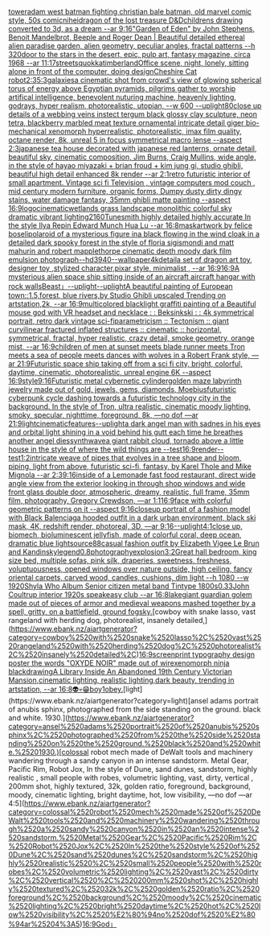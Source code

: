 [tower](https://www.ebank.nz/aiartgenerator?category=tower)[adam west batman fighting christian bale batman, old marvel comic style, 50s comic](https://www.ebank.nz/aiartgenerator?category=adam%2520west%2520batman%2520fighting%2520christian%2520bale%2520batman%2C%2520old%2520marvel%2520comic%2520style%2C%252050s%2520comic)[](https://www.ebank.nz/aiartgenerator?category=)[nihei](https://www.ebank.nz/aiartgenerator?category=nihei)[dragon of the lost treasure D&D](https://www.ebank.nz/aiartgenerator?category=dragon%2520of%2520the%2520lost%2520treasure%2520D%26D)[childrens drawing converted to 3d, as a dream --ar 9:16](https://www.ebank.nz/aiartgenerator?category=childrens%2520drawing%2520converted%2520to%25203d%2C%2520as%2520a%2520dream%2520--ar%25209%3A16)["Garden of Eden" by John Stephens, Benoit Mandelbrot, Beeple and Roger Dean | Beautiful detailed ethereal alien paradise garden, alien geometry, peculiar angles, fractal patterns --h 320](https://www.ebank.nz/aiartgenerator?category=%22Garden%2520of%2520Eden%22%2520by%2520John%2520Stephens%2C%2520Benoit%2520Mandelbrot%2C%2520Beeple%2520and%2520Roger%2520Dean%2520%7C%2520Beautiful%2520detailed%2520ethereal%2520alien%2520paradise%2520garden%2C%2520alien%2520geometry%2C%2520peculiar%2520angles%2C%2520fractal%2520patterns%2520--h%2520320)[door to the stars in the desert, epic, pulp art, fantasy magazine, circa 1968 --ar 11:17](https://www.ebank.nz/aiartgenerator?category=door%2520to%2520the%2520stars%2520in%2520the%2520desert%2C%2520epic%2C%2520pulp%2520art%2C%2520fantasy%2520magazine%2C%2520circa%25201968%2520--ar%252011%3A17)[streets](https://www.ebank.nz/aiartgenerator?category=streets)[quokka](https://www.ebank.nz/aiartgenerator?category=quokka)[timberland](https://www.ebank.nz/aiartgenerator?category=timberland)[Office scene, night, lonely, sitting alone in front of the computer, doing design](https://www.ebank.nz/aiartgenerator?category=Office%2520scene%2C%2520night%2C%2520lonely%2C%2520sitting%2520alone%2520in%2520front%2520of%2520the%2520computer%2C%2520doing%2520design)[Cheshire Cat robot](https://www.ebank.nz/aiartgenerator?category=Cheshire%2520Cat%2520robot)[2:3](https://www.ebank.nz/aiartgenerator?category=2%3A3)[5:3](https://www.ebank.nz/aiartgenerator?category=5%3A3)[galaxies](https://www.ebank.nz/aiartgenerator?category=galaxies)[a cinematic shot from crowd's view of glowing spherical torus of energy above Egyptian pyramids, pilgrims gather to worship artifical intelligence, benevolent nuturing machine, heavenly lighting, godrays, hyper realism, photorealistic, utopian, --w 600 --uplight](https://www.ebank.nz/aiartgenerator?category=a%2520cinematic%2520shot%2520from%2520crowd%27s%2520view%2520of%2520glowing%2520spherical%2520torus%2520of%2520energy%2520above%2520Egyptian%2520pyramids%2C%2520pilgrims%2520gather%2520to%2520worship%2520artifical%2520intelligence%2C%2520benevolent%2520nuturing%2520machine%2C%2520heavenly%2520lighting%2C%2520godrays%2C%2520hyper%2520realism%2C%2520photorealistic%2C%2520utopian%2C%2520--w%2520600%2520--uplight)[80](https://www.ebank.nz/aiartgenerator?category=80)[close up details of a webbing veins instect tergum black glossy clay sculpture, neon tetra, blackberry marbled meat texture ornamental intricate detail giger bio-mechanical xenomorph hyperrealistic, photorealistic, imax film quality, octane render, 8k, unreal 5 in focus symmetrical macro lense --aspect 2:3](https://www.ebank.nz/aiartgenerator?category=close%2520up%2520details%2520of%2520a%2520webbing%2520veins%2520instect%2520tergum%2520black%2520glossy%2520clay%2520sculpture%2C%2520neon%2520tetra%2C%2520blackberry%2520marbled%2520meat%2520texture%2520ornamental%2520intricate%2520detail%2520giger%2520bio-mechanical%2520xenomorph%2520hyperrealistic%2C%2520photorealistic%2C%2520imax%2520film%2520quality%2C%2520octane%2520render%2C%25208k%2C%2520unreal%25205%2520in%2520focus%2520symmetrical%2520macro%2520lense%2520--aspect%25202%3A3)[japanese tea house decorated with japanese red lanterns, ornate detail, beautiful sky, cinematic composition, Jim Burns, Craig Mullins, wide angle, in the style of hayao miyazaki + brian froud + kim jung gi, studio ghibli, beautiful high detail enhanced 8k render --ar 2:1](https://www.ebank.nz/aiartgenerator?category=japanese%2520tea%2520house%2520decorated%2520with%2520japanese%2520red%2520lanterns%2C%2520ornate%2520detail%2C%2520beautiful%2520sky%2C%2520cinematic%2520composition%2C%2520Jim%2520Burns%2C%2520Craig%2520Mullins%2C%2520wide%2520angle%2C%2520in%2520the%2520style%2520of%2520hayao%2520miyazaki%2520%2B%2520brian%2520froud%2520%2B%2520kim%2520jung%2520gi%2C%2520studio%2520ghibli%2C%2520beautiful%2520high%2520detail%2520enhanced%25208k%2520render%2520--ar%25202%3A1)[retro futuristic interior of small apartment. Vintage sci fi Television , vintage computers mod couch , mid century modern furniture, organic forms, Dumpy dusty dirty dingy stains, water damage fantasy, 35mm ghibli matte painting --aspect 16:9](https://www.ebank.nz/aiartgenerator?category=retro%2520futuristic%2520interior%2520of%2520small%2520apartment.%2520Vintage%2520sci%2520fi%2520Television%2520%2C%2520vintage%2520computers%2520mod%2520couch%2520%2C%2520mid%2520century%2520modern%2520furniture%2C%2520organic%2520forms%2C%2520Dumpy%2520dusty%2520dirty%2520dingy%2520stains%2C%2520water%2520damage%2520fantasy%2C%252035mm%2520ghibli%2520matte%2520painting%2520--aspect%252016%3A9)[logo](https://www.ebank.nz/aiartgenerator?category=logo)[cinematic](https://www.ebank.nz/aiartgenerator?category=cinematic)[wetlands grass landscape monolithic colorful sky dramatic vibrant lighting](https://www.ebank.nz/aiartgenerator?category=wetlands%2520grass%2520landscape%2520monolithic%2520colorful%2520sky%2520dramatic%2520vibrant%2520lighting)[2160](https://www.ebank.nz/aiartgenerator?category=2160)[Tunesmith highly detailed highly accurate In the style Ilya Repin Edward Munch Hua Lu --ar 16:8](https://www.ebank.nz/aiartgenerator?category=Tunesmith%2520highly%2520detailed%2520highly%2520accurate%2520In%2520the%2520style%2520Ilya%2520Repin%2520Edward%2520Munch%2520Hua%2520Lu%2520--ar%252016%3A8)[mask](https://www.ebank.nz/aiartgenerator?category=mask)[artwork by felice boseli](https://www.ebank.nz/aiartgenerator?category=artwork%2520by%2520felice%2520boseli)[polaroid of a mysterious figure ina black flowing in the wind cloak in a detailed dark spooky forest in the style of floria sigismondi and matt mahurin and robert mapplethorpe cinematic depth moody dark film emulsion photograph](https://www.ebank.nz/aiartgenerator?category=polaroid%2520of%2520a%2520mysterious%2520figure%2520ina%2520black%2520flowing%2520in%2520the%2520wind%2520cloak%2520in%2520a%2520detailed%2520dark%2520spooky%2520forest%2520in%2520the%2520style%2520of%2520floria%2520sigismondi%2520and%2520matt%2520mahurin%2520and%2520robert%2520mapplethorpe%2520cinematic%2520depth%2520moody%2520dark%2520film%2520emulsion%2520photograph)[--hd](https://www.ebank.nz/aiartgenerator?category=--hd)[3940](https://www.ebank.nz/aiartgenerator?category=3940)[--wallpaper](https://www.ebank.nz/aiartgenerator?category=--wallpaper)[4k](https://www.ebank.nz/aiartgenerator?category=4k)[detail](https://www.ebank.nz/aiartgenerator?category=detail)[a set of dragon art toy, designer toy ,stylized character,pixar style, minimalist , --ar 16:9](https://www.ebank.nz/aiartgenerator?category=a%2520set%2520of%2520dragon%2520art%2520toy%2C%2520designer%2520toy%2520%2Cstylized%2520character%2Cpixar%2520style%2C%2520minimalist%2520%2C%2520--ar%252016%3A9)[16:9](https://www.ebank.nz/aiartgenerator?category=16%3A9)[A mysterious alien space ship sitting inside of an aircraft aircraft hangar with rock walls](https://www.ebank.nz/aiartgenerator?category=A%2520mysterious%2520alien%2520space%2520ship%2520sitting%2520inside%2520of%2520an%2520aircraft%2520aircraft%2520hangar%2520with%2520rock%2520walls)[Beast」](https://www.ebank.nz/aiartgenerator?category=Beast%E3%80%8D)[--uplight](https://www.ebank.nz/aiartgenerator?category=--uplight)[--uplight](https://www.ebank.nz/aiartgenerator?category=--uplight)[A beautiful painting of  European town::1.5,forest, blue rivers,by Studio Ghibli upscaled Trending on artstation,2k, --ar 16:9](https://www.ebank.nz/aiartgenerator?category=A%2520beautiful%2520painting%2520of%2520%2520European%2520town%3A%3A1.5%2Cforest%2C%2520blue%2520rivers%2Cby%2520Studio%2520Ghibli%2520upscaled%2520Trending%2520on%2520artstation%2C2k%2C%2520--ar%252016%3A9)[](https://www.ebank.nz/aiartgenerator?category=)[multicolored blacklight graffiti painting of a Beautiful mouse god with VR headset and necklace : : Beksinkski : : 4k symmetrical portrait, retro dark vintage sci-fi](https://www.ebank.nz/aiartgenerator?category=multicolored%2520blacklight%2520graffiti%2520painting%2520of%2520a%2520Beautiful%2520mouse%2520god%2520with%2520VR%2520headset%2520and%2520necklace%2520%3A%2520%3A%2520Beksinkski%2520%3A%2520%3A%25204k%2520symmetrical%2520portrait%2C%2520retro%2520dark%2520vintage%2520sci-fi)[parametricism :: Tectonism :: giant curvilinear fractured inflated structures :: cinematic :: horizontal, symmetrical, fractal, hyper realistic, crazy detail, smoke geometry, orange mist,  --ar 16:9](https://www.ebank.nz/aiartgenerator?category=parametricism%2520%3A%3A%2520Tectonism%2520%3A%3A%2520giant%2520curvilinear%2520fractured%2520inflated%2520structures%2520%3A%3A%2520cinematic%2520%3A%3A%2520horizontal%2C%2520symmetrical%2C%2520fractal%2C%2520hyper%2520realistic%2C%2520crazy%2520detail%2C%2520smoke%2520geometry%2C%2520orange%2520mist%2C%2520%2520--ar%252016%3A9)[children of men at sunset meets blade runner meets Tron meets a sea of people meets dances with wolves in a Robert Frank style, —ar 21:9](https://www.ebank.nz/aiartgenerator?category=children%2520of%2520men%2520at%2520sunset%2520meets%2520blade%2520runner%2520meets%2520Tron%2520meets%2520a%2520sea%2520of%2520people%2520meets%2520dances%2520with%2520wolves%2520in%2520a%2520Robert%2520Frank%2520style%2C%2520%E2%80%94ar%252021%3A9)[Futuristic space ship taking off from a sci fi city, bright, colorful, daytime, cinematic, photorealistic, unreal engine 6K --aspect 16:9](https://www.ebank.nz/aiartgenerator?category=Futuristic%2520space%2520ship%2520taking%2520off%2520from%2520a%2520sci%2520fi%2520city%2C%2520bright%2C%2520colorful%2C%2520daytime%2C%2520cinematic%2C%2520photorealistic%2C%2520unreal%2520engine%25206K%2520--aspect%252016%3A9)[style](https://www.ebank.nz/aiartgenerator?category=style)[9:16](https://www.ebank.nz/aiartgenerator?category=9%3A16)[Futuristic metal cybernetic cylinder](https://www.ebank.nz/aiartgenerator?category=Futuristic%2520metal%2520cybernetic%2520cylinder)[golden maze labyrinth jewelry made out of gold, jewels, gems, diamonds, Moebius](https://www.ebank.nz/aiartgenerator?category=golden%2520maze%2520labyrinth%2520jewelry%2520made%2520out%2520of%2520gold%2C%2520jewels%2C%2520gems%2C%2520diamonds%2C%2520Moebius)[futuristic cyberpunk cycle dashing towards a futuristic technology city in the background. In the style of Tron, ultra realistic, cinematic moody lighting, smoky, specular, nighttime, foreground, 8k, —no dof —ar 21:9](https://www.ebank.nz/aiartgenerator?category=futuristic%2520cyberpunk%2520cycle%2520dashing%2520towards%2520a%2520futuristic%2520technology%2520city%2520in%2520the%2520background.%2520In%2520the%2520style%2520of%2520Tron%2C%2520ultra%2520realistic%2C%2520cinematic%2520moody%2520lighting%2C%2520smoky%2C%2520specular%2C%2520nighttime%2C%2520foreground%2C%25208k%2C%2520%E2%80%94no%2520dof%2520%E2%80%94ar%252021%3A9)[light](https://www.ebank.nz/aiartgenerator?category=light)[cinematic](https://www.ebank.nz/aiartgenerator?category=cinematic)[features](https://www.ebank.nz/aiartgenerator?category=features)[--uplight](https://www.ebank.nz/aiartgenerator?category=--uplight)[a dark angel man with sadnes in his eyes and orbital light shining in a void behind his gutt each time he breathes another angel dies](https://www.ebank.nz/aiartgenerator?category=a%2520dark%2520angel%2520man%2520with%2520sadnes%2520in%2520his%2520eyes%2520and%2520orbital%2520light%2520shining%2520in%2520a%2520void%2520behind%2520his%2520gutt%2520each%2520time%2520he%2520breathes%2520another%2520angel%2520dies)[synthwave](https://www.ebank.nz/aiartgenerator?category=synthwave)[a giant rabbit cloud, tornado above a little house in the style of where the wild things are --test](https://www.ebank.nz/aiartgenerator?category=a%2520giant%2520rabbit%2520cloud%2C%2520tornado%2520above%2520a%2520little%2520house%2520in%2520the%2520style%2520of%2520where%2520the%2520wild%2520things%2520are%2520--test)[16:9](https://www.ebank.nz/aiartgenerator?category=16%3A9)[render](https://www.ebank.nz/aiartgenerator?category=render)[--test](https://www.ebank.nz/aiartgenerator?category=--test)[1:2](https://www.ebank.nz/aiartgenerator?category=1%3A2)[intricate weave of pipes that evolves in a tree shape and bloom, piping, light from above, futuristic sci-fi, fantasy, by Karel Thole and Mike Mignola --ar 2:3](https://www.ebank.nz/aiartgenerator?category=intricate%2520weave%2520of%2520pipes%2520that%2520evolves%2520in%2520a%2520tree%2520shape%2520and%2520bloom%2C%2520piping%2C%2520light%2520from%2520above%2C%2520futuristic%2520sci-fi%2C%2520fantasy%2C%2520by%2520Karel%2520Thole%2520and%2520Mike%2520Mignola%2520--ar%25202%3A3)[9:16](https://www.ebank.nz/aiartgenerator?category=9%3A16)[inside of a Lemonade fast food restaurant, direct wide angle view from the exterior looking in through shop windows and wide front glass double door, atmospheric, dreamy, realistic, full frame, 35mm film, photography, Gregory Crewdson, —ar 1:1](https://www.ebank.nz/aiartgenerator?category=inside%2520of%2520a%2520Lemonade%2520fast%2520food%2520restaurant%2C%2520direct%2520wide%2520angle%2520view%2520from%2520the%2520exterior%2520looking%2520in%2520through%2520shop%2520windows%2520and%2520wide%2520front%2520glass%2520double%2520door%2C%2520atmospheric%2C%2520dreamy%2C%2520realistic%2C%2520full%2520frame%2C%252035mm%2520film%2C%2520photography%2C%2520Gregory%2520Crewdson%2C%2520%E2%80%94ar%25201%3A1)[16:9](https://www.ebank.nz/aiartgenerator?category=16%3A9)[face with colorful geometric patterns on it  --aspect 9:16](https://www.ebank.nz/aiartgenerator?category=face%2520with%2520colorful%2520geometric%2520patterns%2520on%2520it%2520%2520--aspect%25209%3A16)[closeup portrait of a fashion model with Black Balenciaga hooded outfit in a dark urban environment, black ski mask, 4K, redshift render, photoreal, 3D, —ar 9:16](https://www.ebank.nz/aiartgenerator?category=closeup%2520portrait%2520of%2520a%2520fashion%2520model%2520with%2520Black%2520Balenciaga%2520hooded%2520outfit%2520in%2520a%2520dark%2520urban%2520environment%2C%2520black%2520ski%2520mask%2C%25204K%2C%2520redshift%2520render%2C%2520photoreal%2C%25203D%2C%2520%E2%80%94ar%25209%3A16)[--uplight](https://www.ebank.nz/aiartgenerator?category=--uplight)[4:1](https://www.ebank.nz/aiartgenerator?category=4%3A1)[close up, biomech, bioluminescent jellyfish, made of colorful coral, deep ocean, dramatic blue lightsource](https://www.ebank.nz/aiartgenerator?category=close%2520up%2C%2520biomech%2C%2520bioluminescent%2520jellyfish%2C%2520made%2520of%2520colorful%2520coral%2C%2520deep%2520ocean%2C%2520dramatic%2520blue%2520lightsource)[88](https://www.ebank.nz/aiartgenerator?category=88)[casual fashion outfit by Elizabeth Vigee Le Brun and Kandinsky](https://www.ebank.nz/aiartgenerator?category=casual%2520fashion%2520outfit%2520by%2520Elizabeth%2520Vigee%2520Le%2520Brun%2520and%2520Kandinsky)[legend](https://www.ebank.nz/aiartgenerator?category=legend)[0.8](https://www.ebank.nz/aiartgenerator?category=0.8)[photography](https://www.ebank.nz/aiartgenerator?category=photography)[explosion](https://www.ebank.nz/aiartgenerator?category=explosion)[3:2](https://www.ebank.nz/aiartgenerator?category=3%3A2)[Great hall bedroom, king size bed, multiple sofas, pink silk, draperies, sweetness, freshness, voluptuousness, opened windows over nature outside, high ceiling, fancy oriental carpets, carved wood, candles, cushions, dim light --h 1080 --w 1920](https://www.ebank.nz/aiartgenerator?category=Great%2520hall%2520bedroom%2C%2520king%2520size%2520bed%2C%2520multiple%2520sofas%2C%2520pink%2520silk%2C%2520draperies%2C%2520sweetness%2C%2520freshness%2C%2520voluptuousness%2C%2520opened%2520windows%2520over%2520nature%2520outside%2C%2520high%2520ceiling%2C%2520fancy%2520oriental%2520carpets%2C%2520carved%2520wood%2C%2520candles%2C%2520cushions%2C%2520dim%2520light%2520--h%25201080%2520--w%25201920)[Shyla Who Album Senior citizen metal band Tintype 1800s](https://www.ebank.nz/aiartgenerator?category=Shyla%2520Who%2520Album%2520Senior%2520citizen%2520metal%2520band%2520Tintype%25201800s)[0.33](https://www.ebank.nz/aiartgenerator?category=0.33)[John Coultrup interior 1920s speakeasy club --ar 16:8](https://www.ebank.nz/aiartgenerator?category=John%2520Coultrup%2520interior%25201920s%2520speakeasy%2520club%2520--ar%252016%3A8)[lake](https://www.ebank.nz/aiartgenerator?category=lake)[giant guardian golem made out of pieces of armor and medieval weapons mashed together by a spell, gritty, on a battlefield, ground fog](https://www.ebank.nz/aiartgenerator?category=giant%2520guardian%2520golem%2520made%2520out%2520of%2520pieces%2520of%2520armor%2520and%2520medieval%2520weapons%2520mashed%2520together%2520by%2520a%2520spell%2C%2520gritty%2C%2520on%2520a%2520battlefield%2C%2520ground%2520fog)[sky.](https://www.ebank.nz/aiartgenerator?category=sky.)[cowboy with snake lasso, vast rangeland with herding dog, photorealist, insanely detailed,](https://www.ebank.nz/aiartgenerator?category=cowboy%2520with%2520snake%2520lasso%2C%2520vast%2520rangeland%2520with%2520herding%2520dog%2C%2520photorealist%2C%2520insanely%2520detailed%2C)[16:9](https://www.ebank.nz/aiartgenerator?category=16%3A9)[screenprint typography design poster the words "OXYDE NOIR" made out of wire](https://www.ebank.nz/aiartgenerator?category=screenprint%2520typography%2520design%2520poster%2520the%2520words%2520%22OXYDE%2520NOIR%22%2520made%2520out%2520of%2520wire)[xenomorph ninja black](https://www.ebank.nz/aiartgenerator?category=xenomorph%2520ninja%2520black)[drawing](https://www.ebank.nz/aiartgenerator?category=drawing)[A Library Inside An Abandoned 19th Century Victorian Mansion,cinematic lighting, realistic lighting,dark beauty, trending in artstation, --ar 16:8](https://www.ebank.nz/aiartgenerator?category=A%2520Library%2520Inside%2520An%2520Abandoned%252019th%2520Century%2520Victorian%2520Mansion%2Ccinematic%2520lighting%2C%2520realistic%2520lighting%2Cdark%2520beauty%2C%2520trending%2520in%2520artstation%2C%2520--ar%252016%3A8)[👽💀😁](https://www.ebank.nz/aiartgenerator?category=%F0%9F%91%BD%F0%9F%92%80%F0%9F%98%81)[boy](https://www.ebank.nz/aiartgenerator?category=boy)[1](https://www.ebank.nz/aiartgenerator?category=1)[obey.](https://www.ebank.nz/aiartgenerator?category=obey.)[light](https://www.ebank.nz/aiartgenerator?category=light)[ansel adams portrait of anubis sphinx, photographed from the side standing on the ground. black and white. 1930.](https://www.ebank.nz/aiartgenerator?category=ansel%2520adams%2520portrait%2520of%2520anubis%2520sphinx%2C%2520photographed%2520from%2520the%2520side%2520standing%2520on%2520the%2520ground.%2520black%2520and%2520white.%25201930.)[colossal robot mech made of DeWalt tools and machinery wandering through a sandy canyon in an intense sandstorm. Metal Gear, Pacific Rim, Robot Jox, In the style of Dune, sand dunes, sandstorm, highly realistic , small people with robes, volumetric lighting, vast, dirty, vertical , 200mm shot, highly textured, 32k, golden ratio, foreground, background, moody, cinematic lighting, bright daytime, hot, low visibility, —no dof —ar 4:5](https://www.ebank.nz/aiartgenerator?category=colossal%2520robot%2520mech%2520made%2520of%2520DeWalt%2520tools%2520and%2520machinery%2520wandering%2520through%2520a%2520sandy%2520canyon%2520in%2520an%2520intense%2520sandstorm.%2520Metal%2520Gear%2C%2520Pacific%2520Rim%2C%2520Robot%2520Jox%2C%2520In%2520the%2520style%2520of%2520Dune%2C%2520sand%2520dunes%2C%2520sandstorm%2C%2520highly%2520realistic%2520%2C%2520small%2520people%2520with%2520robes%2C%2520volumetric%2520lighting%2C%2520vast%2C%2520dirty%2C%2520vertical%2520%2C%2520200mm%2520shot%2C%2520highly%2520textured%2C%252032k%2C%2520golden%2520ratio%2C%2520foreground%2C%2520background%2C%2520moody%2C%2520cinematic%2520lighting%2C%2520bright%2520daytime%2C%2520hot%2C%2520low%2520visibility%2C%2520%E2%80%94no%2520dof%2520%E2%80%94ar%25204%3A5)[16:9](https://www.ebank.nz/aiartgenerator?category=16%3A9)[God」](https://www.ebank.nz/aiartgenerator?category=God%E3%80%8D)